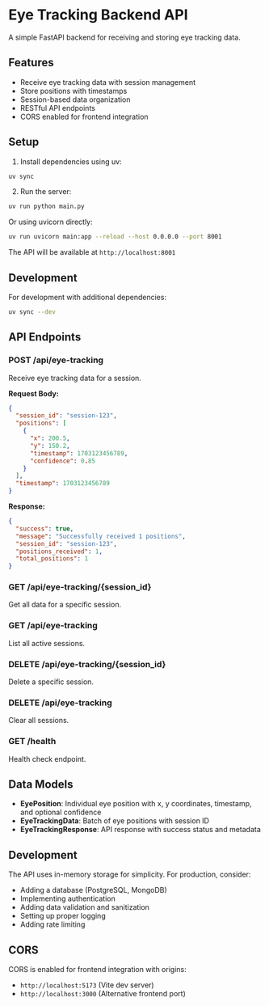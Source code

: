 # Eye Tracking Backend API

A simple FastAPI backend for receiving and storing eye tracking data.

## Features

- Receive eye tracking data with session management
- Store positions with timestamps
- Session-based data organization
- RESTful API endpoints
- CORS enabled for frontend integration

## Setup

1. Install dependencies using uv:
```bash
uv sync
```

2. Run the server:
```bash
uv run python main.py
```

Or using uvicorn directly:
```bash
uv run uvicorn main:app --reload --host 0.0.0.0 --port 8001
```

The API will be available at `http://localhost:8001`

## Development

For development with additional dependencies:
```bash
uv sync --dev
```

## API Endpoints

### POST /api/eye-tracking
Receive eye tracking data for a session.

**Request Body:**
```json
{
  "session_id": "session-123",
  "positions": [
    {
      "x": 200.5,
      "y": 150.2,
      "timestamp": 1703123456789,
      "confidence": 0.85
    }
  ],
  "timestamp": 1703123456789
}
```

**Response:**
```json
{
  "success": true,
  "message": "Successfully received 1 positions",
  "session_id": "session-123",
  "positions_received": 1,
  "total_positions": 1
}
```

### GET /api/eye-tracking/{session_id}
Get all data for a specific session.

### GET /api/eye-tracking
List all active sessions.

### DELETE /api/eye-tracking/{session_id}
Delete a specific session.

### DELETE /api/eye-tracking
Clear all sessions.

### GET /health
Health check endpoint.

## Data Models

- **EyePosition**: Individual eye position with x, y coordinates, timestamp, and optional confidence
- **EyeTrackingData**: Batch of eye positions with session ID
- **EyeTrackingResponse**: API response with success status and metadata

## Development

The API uses in-memory storage for simplicity. For production, consider:
- Adding a database (PostgreSQL, MongoDB)
- Implementing authentication
- Adding data validation and sanitization
- Setting up proper logging
- Adding rate limiting

## CORS

CORS is enabled for frontend integration with origins:
- `http://localhost:5173` (Vite dev server)
- `http://localhost:3000` (Alternative frontend port) 